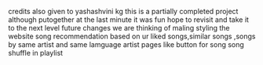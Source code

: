 credits also given to yashashvini kg
this is a partially completed project although putogether at the last minute it  was fun hope to revisit and take it to the next level 
future changes we are thinking of maling
styling the website
song recommendation based on ur liked songs,similar songs ,songs by same artist and same lamguage
artist pages
like button for song
song shuffle in playlist
